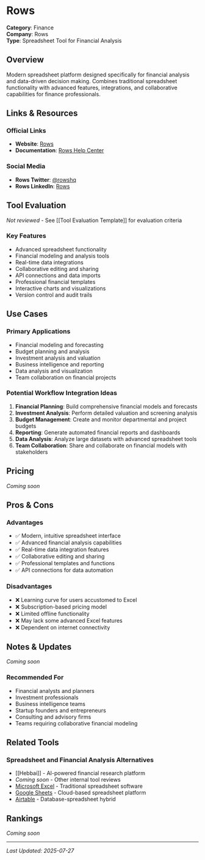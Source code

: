 # Rows

**Category**: Finance  
**Company**: Rows  
**Type**: Spreadsheet Tool for Financial Analysis  

## Overview

Modern spreadsheet platform designed specifically for financial analysis and data-driven decision making. Combines traditional spreadsheet functionality with advanced features, integrations, and collaborative capabilities for finance professionals.

## Links & Resources

### Official Links
- **Website**: [Rows](https://rows.com/)
- **Documentation**: [Rows Help Center](https://help.rows.com/)

### Social Media
- **Rows Twitter**: [@rowshq](https://twitter.com/rowshq)
- **Rows LinkedIn**: [Rows](https://www.linkedin.com/company/rows/)

## Tool Evaluation

*Not reviewed* - See [[Tool Evaluation Template]] for evaluation criteria

### Key Features
- Advanced spreadsheet functionality
- Financial modeling and analysis tools
- Real-time data integrations
- Collaborative editing and sharing
- API connections and data imports
- Professional financial templates
- Interactive charts and visualizations
- Version control and audit trails

## Use Cases

### Primary Applications
- Financial modeling and forecasting
- Budget planning and analysis
- Investment analysis and valuation
- Business intelligence and reporting
- Data analysis and visualization
- Team collaboration on financial projects

### Potential Workflow Integration Ideas
1. **Financial Planning**: Build comprehensive financial models and forecasts
2. **Investment Analysis**: Perform detailed valuation and screening analysis
3. **Budget Management**: Create and monitor departmental and project budgets
4. **Reporting**: Generate automated financial reports and dashboards
5. **Data Analysis**: Analyze large datasets with advanced spreadsheet tools
6. **Team Collaboration**: Share and collaborate on financial models with stakeholders

## Pricing

*Coming soon*

## Pros & Cons

### Advantages
- ✅ Modern, intuitive spreadsheet interface
- ✅ Advanced financial analysis capabilities
- ✅ Real-time data integration features
- ✅ Collaborative editing and sharing
- ✅ Professional templates and functions
- ✅ API connections for data automation

### Disadvantages
- ❌ Learning curve for users accustomed to Excel
- ❌ Subscription-based pricing model
- ❌ Limited offline functionality
- ❌ May lack some advanced Excel features
- ❌ Dependent on internet connectivity

## Notes & Updates

*Coming soon*

### Recommended For
- Financial analysts and planners
- Investment professionals
- Business intelligence teams
- Startup founders and entrepreneurs
- Consulting and advisory firms
- Teams requiring collaborative financial modeling

## Related Tools

### Spreadsheet and Financial Analysis Alternatives
- [[Hebbai]] - AI-powered financial research platform
- *Coming soon* - Other internal tool reviews
- [Microsoft Excel](https://microsoft.com/excel) - Traditional spreadsheet software
- [Google Sheets](https://sheets.google.com) - Cloud-based spreadsheet platform
- [Airtable](https://airtable.com) - Database-spreadsheet hybrid

## Rankings

*Coming soon*

---

*Last Updated: 2025-07-27*